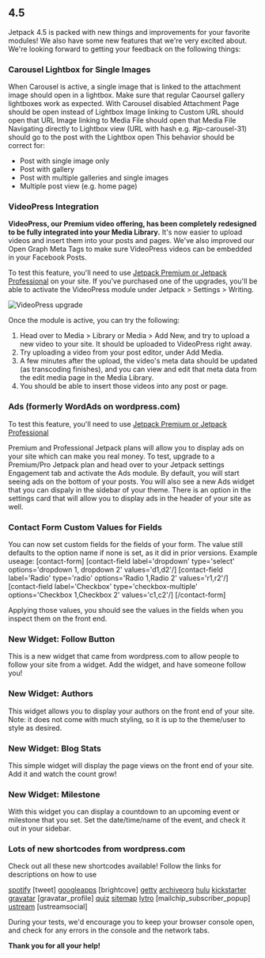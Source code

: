## 4.5

Jetpack 4.5 is packed with new things and improvements for your favorite modules! We also have some new features that we're very excited about. We're looking forward to getting your feedback on the following things:

### Carousel Lightbox for Single Images
When Carousel is active, a single image that is linked to the attachment image should open in a lightbox.
Make sure that regular Caoursel gallery lightboxes work as expected.
With Carousel disabled Attachment Page should be open instead of Lightbox
Image linking to Custom URL should open that URL
Image linking to Media File should open that Media File
Navigating directly to Lightbox view (URL with hash e.g. #jp-carousel-31) should go to the post with the Lightbox open
This behavior should be correct for:
- Post with single image only
- Post with gallery
- Post with multiple galleries and single images
- Multiple post view (e.g. home page)

### VideoPress Integration
**VideoPress, our Premium video offering, has been completely redesigned to be fully integrated into your Media Library.** It's now easier to upload videos and insert them into your posts and pages.
We've also improved our Open Graph Meta Tags to make sure VideoPress videos can be embedded in your Facebook Posts.

To test this feature, you'll need to use [Jetpack Premium or Jetpack Professional](https://jetpack.com/features/) on your site. If you've purchased one of the upgrades, you'll be able to activate the VideoPress module under Jetpack > Settings > Writing.

![VideoPress upgrade](https://cloud.githubusercontent.com/assets/5528445/20008893/b296c05c-a278-11e6-89af-f086aac100fe.png)

Once the module is active, you can try the following:

1. Head over to Media > Library or Media > Add New, and try to upload a new video to your site. It should be uploaded to VideoPress right away.
2. Try uploading a video from your post editor, under Add Media.
3. A few minutes after the upload, the video's meta data should be updated (as transcoding finishes), and you can view and edit that meta data from the edit media page in the Media Library.
4. You should be able to insert those videos into any post or page.

### Ads (formerly WordAds on wordpress.com)
To test this feature, you'll need to use [Jetpack Premium or Jetpack Professional](https://jetpack.com/features/)

Premium and Professional Jetpack plans will allow you to display ads on your site which can make you real money.
To test, upgrade to a Premium/Pro Jetpack plan and head over to your Jetpack settings Engagement tab and activate the Ads module.
By default, you will start seeing ads on the bottom of your posts.
You will also see a new Ads widget that you can dispaly in the sidebar of your theme.
There is an option in the settings card that will allow you to display ads in the header of your site as well.

### Contact Form Custom Values for Fields
You can now set custom fields for the fields of your form.  The value still defaults to the option name if none is set, as it did in prior versions.
Example useage:
[contact-form]
[contact-field label='dropdown' type='select' options='dropdown 1, dropdown 2' values='d1,d2'/]
[contact-field label='Radio' type='radio' options='Radio 1,Radio 2' values='r1,r2'/]
[contact-field label='Checkbox' type='checkbox-multiple' options='Checkbox 1,Checkbox 2' values='c1,c2'/]
[/contact-form]

Applying those values, you should see the values in the fields when you inspect them on the front end.

### New Widget: Follow Button
This is a new widget that came from wordpress.com to allow people to follow your site from a widget.
Add the widget, and have someone follow you!

### New Widget: Authors
This widget allows you to display your authors on the front end of your site.
Note: it does not come with much styling, so it is up to the theme/user to style as desired.

### New Widget: Blog Stats
This simple widget will display the page views on the front end of your site.
Add it and watch the count grow!

### New Widget: Milestone
With this widget you can display a countdown to an upcoming event or milestone that you set. Set the date/time/name of the event, and check it out in your sidebar.

### Lots of new shortcodes from wordpress.com
Check out all these new shortcodes available!  Follow the links for descriptions on how to use

[spotify](https://en.support.wordpress.com/audio/spotify/)
[tweet]
[googleapps](https://en.support.wordpress.com/google-docs/)
[brightcove]
[getty]()
[archiveorg](http://support.wordpress.com/videos/the-internet-archive/)
[hulu](https://en.support.wordpress.com/videos/hulu/)
[kickstarter](https://en.support.wordpress.com/videos/kickstarter/)
[gravatar](https://en.support.wordpress.com/gravatar-shortcode/)
[gravatar_profile]
[quiz](https://en.support.wordpress.com/quiz-shortcode/)
[sitemap](https://en.support.wordpress.com/sitemaps/shortcode/)
[lytro](https://en.support.wordpress.com/lytro/)
[mailchip_subscriber_popup]
[ustream](http://support.wordpress.com/videos/ustream-tv/)
[ustreamsocial]

During your tests, we'd encourage you to keep your browser console open, and check for any errors in the console and the network tabs.

**Thank you for all your help!**
